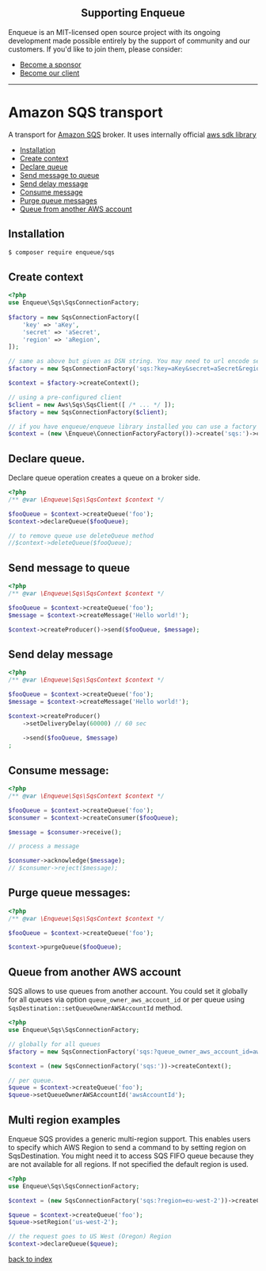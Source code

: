 <h2 align="center">Supporting Enqueue</h2>

Enqueue is an MIT-licensed open source project with its ongoing development made possible entirely by the support of community and our customers. If you'd like to join them, please consider:

- [Become a sponsor](https://www.patreon.com/makasim)
- [Become our client](http://forma-pro.com/)

---

# Amazon SQS transport

A transport for [Amazon SQS](https://aws.amazon.com/sqs/) broker.
It uses internally official [aws sdk library](https://packagist.org/packages/aws/aws-sdk-php) 

* [Installation](#installation)
* [Create context](#create-context)
* [Declare queue](#decalre-queue)
* [Send message to queue](#send-message-to-queue)
* [Send delay message](#send-delay-message)
* [Consume message](#consume-message)
* [Purge queue messages](#purge-queue-messages)
* [Queue from another AWS account](#queue-from-another-aws-account)

## Installation

```bash
$ composer require enqueue/sqs
```

## Create context

```php
<?php
use Enqueue\Sqs\SqsConnectionFactory;
 
$factory = new SqsConnectionFactory([
    'key' => 'aKey',
    'secret' => 'aSecret',
    'region' => 'aRegion',
]);

// same as above but given as DSN string. You may need to url encode secret if it contains special char (like +)
$factory = new SqsConnectionFactory('sqs:?key=aKey&secret=aSecret&region=aRegion');

$context = $factory->createContext();

// using a pre-configured client
$client = new Aws\Sqs\SqsClient([ /* ... */ ]);
$factory = new SqsConnectionFactory($client);

// if you have enqueue/enqueue library installed you can use a factory to build context from DSN 
$context = (new \Enqueue\ConnectionFactoryFactory())->create('sqs:')->createContext();
```

## Declare queue.

Declare queue operation creates a queue on a broker side. 
 
```php
<?php
/** @var \Enqueue\Sqs\SqsContext $context */

$fooQueue = $context->createQueue('foo');
$context->declareQueue($fooQueue);

// to remove queue use deleteQueue method
//$context->deleteQueue($fooQueue);
```

## Send message to queue 

```php
<?php
/** @var \Enqueue\Sqs\SqsContext $context */

$fooQueue = $context->createQueue('foo');
$message = $context->createMessage('Hello world!');

$context->createProducer()->send($fooQueue, $message);
```

## Send delay message

```php
<?php
/** @var \Enqueue\Sqs\SqsContext $context */

$fooQueue = $context->createQueue('foo');
$message = $context->createMessage('Hello world!');

$context->createProducer()
    ->setDeliveryDelay(60000) // 60 sec
    
    ->send($fooQueue, $message)
;
```

## Consume message:

```php
<?php
/** @var \Enqueue\Sqs\SqsContext $context */

$fooQueue = $context->createQueue('foo');
$consumer = $context->createConsumer($fooQueue);

$message = $consumer->receive();

// process a message

$consumer->acknowledge($message);
// $consumer->reject($message);
```

## Purge queue messages:

```php
<?php
/** @var \Enqueue\Sqs\SqsContext $context */

$fooQueue = $context->createQueue('foo');

$context->purgeQueue($fooQueue);
```

## Queue from another AWS account

SQS allows to use queues from another account. You could set it globally for all queues via option `queue_owner_aws_account_id` or 
per queue using `SqsDestination::setQueueOwnerAWSAccountId` method.

```php
<?php
use Enqueue\Sqs\SqsConnectionFactory;

// globally for all queues
$factory = new SqsConnectionFactory('sqs:?queue_owner_aws_account_id=awsAccountId');

$context = (new SqsConnectionFactory('sqs:'))->createContext();

// per queue.
$queue = $context->createQueue('foo');
$queue->setQueueOwnerAWSAccountId('awsAccountId');
```

## Multi region examples

Enqueue SQS provides a generic multi-region support. This enables users to specify which AWS Region to send a command to by setting region on SqsDestination.
You might need it to access SQS FIFO queue because they are not available for all regions. 
If not specified the default region is used. 

```php
<?php
use Enqueue\Sqs\SqsConnectionFactory;

$context = (new SqsConnectionFactory('sqs:?region=eu-west-2'))->createContext();

$queue = $context->createQueue('foo');
$queue->setRegion('us-west-2');

// the request goes to US West (Oregon) Region
$context->declareQueue($queue);
```

[back to index](../index.md)
